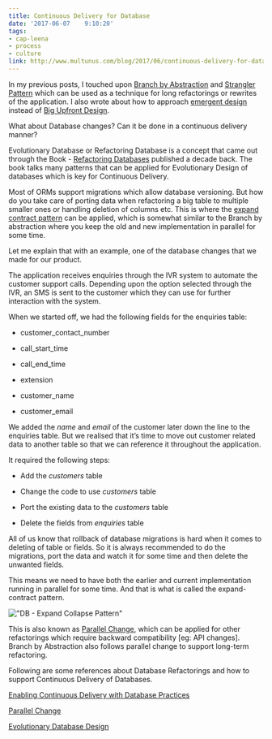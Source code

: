 ```yaml
---
title: Continuous Delivery for Database
date: '2017-06-07	 9:10:20'
tags: 
- cap-leena
- process
- culture
link: http://www.multunus.com/blog/2017/06/continuous-delivery-for-database/
---
```


In my previous posts, I touched upon [Branch by Abstraction](https://paulhammant.com/blog/branch_by_abstraction.html) and [Strangler Pattern](https://www.martinfowler.com/bliki/StranglerApplication.html) which can be used as a technique for long refactorings or rewrites of the application. I also wrote about how to approach [emergent design](http://www.multunus.com/blog/2013/09/what-is-agile-design/) instead of [Big Upfront Design](http://c2.com/cgi/wiki?BigDesignUpFront).

What about Database changes? Can it be done in a continuous delivery manner?

Evolutionary Database or Refactoring Database is a concept that came out through the Book - [Refactoring Databases](https://martinfowler.com/books/refactoringDatabases.html) published a decade back. The book talks many patterns that can be applied for Evolutionary Design of databases which is key for Continuous Delivery. 

Most of ORMs support migrations which allow database versioning. But how do you take care of porting data when refactoring a big table to multiple smaller ones or handling deletion of columns etc. This is where the [expand contract pattern](https://martinfowler.com/bliki/ParallelChange.html) can be applied, which is somewhat similar to the Branch by abstraction where you keep the old and new implementation in parallel for some time.

Let me explain that with an example, one of the database changes that we made for our product.

The application receives enquiries through the IVR system to automate the customer support calls. Depending upon the option selected through the IVR, an SMS is sent to the customer which they can use for further interaction with the system.

When we started off, we had the following fields for the enquiries table:

* customer_contact_number

* call_start_time

* call_end_time

* extension

* customer_name

* customer_email

We added the *name* and *email* of the customer later down the line to the enquiries table. But we realised that it’s time to move out customer related data to another table so that we can reference it throughout the application.

It required the following steps:

* Add the *customers* table

* Change the code to use *customers* table

* Port the existing data to the *customers* table

* Delete the fields from *enquiries* table

All of us know that rollback of database migrations is hard when it comes to deleting of table or fields. So it is always recommended to do the migrations, port the data and watch it for some time and then delete the unwanted fields. 

This means we need to have both the earlier and current implementation running in parallel for some time. And that is what is called the expand-contract pattern.

!["DB - Expand Collapse Pattern"](https://s3.amazonaws.com/multunus-cdimages/db-cd.png)

This is also known as [Parallel Change](https://martinfowler.com/bliki/ParallelChange.html), which can be applied for other refactorings which require backward compatibility [eg: API changes]. Branch by Abstraction also follows parallel change to support long-term refactoring.

Following are some references about Database Refactorings and how to support Continuous Delivery of Databases.

[Enabling Continuous Delivery with Database Practices](https://www.youtube.com/watch?v=ViXMER7RlVU)

[Parallel Change](https://martinfowler.com/bliki/ParallelChange.html)

[Evolutionary Database Design](https://martinfowler.com/articles/evodb.html)

 

